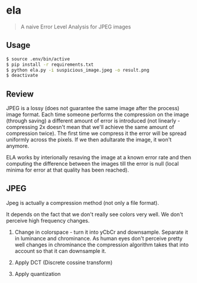# ela

> A naive Error Level Analysis for JPEG images

## Usage

```sh
$ source .env/bin/active
$ pip install -r requirements.txt
$ python ela.py -i suspicious_image.jpeg -o result.png
$ deactivate
```

## Review

JPEG is a lossy (does not guarantee the same image after the process) image format. Each time someone performs the compression on the image (through saving) a different amount of error is introduced (not linearly - compressing 2x doesn't mean that we'll achieve the same amount of compression twice). The first time we compress it the error will be spread uniformly across the pixels. If we then adultarate the image, it won't anymore.

ELA works by interionally resaving the image at a known error rate and then computing the difference between the images till the error is null (local minima for error at that quality has been reached).


## JPEG

Jpeg is actually a compression method (not only a file format).

It depends on the fact that we don't really see colors very well. We don't perceive high frequency changes.

1. Change in colorspace - turn it into yCbCr and downsample. Separate it in luminance and chrominance. As human eyes don't perceive pretty well changes in chrominance the compression algorithm takes that into account so that it can downsample it.

2. Apply DCT (Discrete cossine transform)

3. Apply quantization

